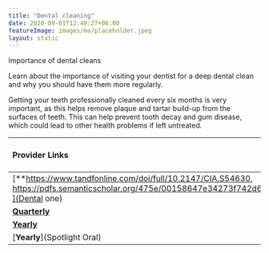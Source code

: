 ```yaml
---
title: "Dental cleaning"
date: 2020-09-01T12:49:27+06:00
featureImage: images/ma/placeholder.jpeg
layout: static
---
```


Importance of dental cleans

Learn about the importance of visiting your dentist for a deep dental clean and why you should have them more regularly.

Getting your teeth professionally cleaned every six months is very important, as this helps remove plaque and tartar build-up from the surfaces of teeth. This can help prevent tooth decay and gum disease, which could lead to other health problems if left untreated.

| Provider Links      | Free or Paid  |  
| :-----------          | :--------------:      |  
| [**https://www.tandfonline.com/doi/full/10.2147/CIA.S54630, https://pdfs.semanticscholar.org/475e/00158647e34273f742d61aa65391487bf825.pdf**](Dental one) | Online | 
| [**Quarterly**](Healthline) | Online | 
| [**Yearly**](Forbes) | Online | 
| [**Yearly**](Spotlight Oral) |  | 
  

<br/><br/>






